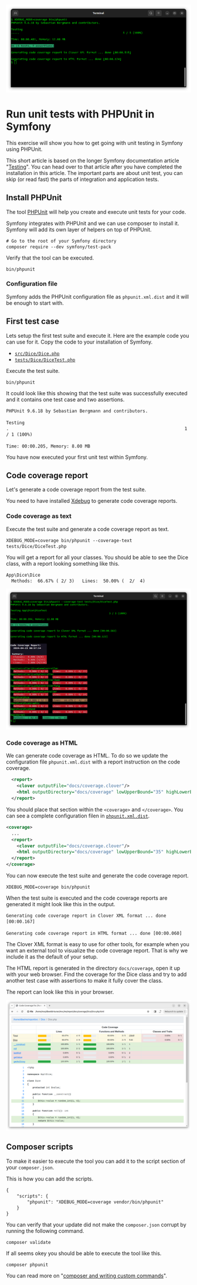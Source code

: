 <!--
---
author: mos
revision:
    "2024-04-23": "(C, mos) Reviewed."
    "2023-04-20": "(B, mos) Reviewed."
    "2022-03-27": "(A, mos) First release."
---
-->

![Logo](.img/logo.png)

Run unit tests with PHPUnit in Symfony
==========================

This exercise will show you how to get going with unit testing in Symfony using PHPUnit.

This short article is based on the longer Symfony documentation article "[Testing](https://symfony.com/doc/current/testing.html)". You can head over to that article after you have completed the installation in this article. The important parts are about unit test, you can skip (or read fast) the parts of integration and application tests.

<!--
TODO

* Include code samples in the exercise and make a step by step on how to add tests.
* Add section on troubleshooting
  * class not found
-->



Install PHPUnit
--------------------------

The tool [PHPUnit](https://phpunit.de/) will help you create and execute unit tests for your code.

Symfony integrates with PHPUnit and we can use composer to install it. Symfony will add its own layer of helpers on top of PHPUnit.

```
# Go to the root of your Symfony directory
composer require --dev symfony/test-pack
```

Verify that the tool can be executed.

```
bin/phpunit
```



### Configuration file

Symfony adds the PHPUnit configuration file as `phpunit.xml.dist` and it will be enough to start with.



First test case
--------------------------

Lets setup the first test suite and execute it. Here are the example code you can use for it. Copy the code to your installation of Symfony.

* [`src/Dice/Dice.php`](src/Dice/Dice.php)
* [`tests/Dice/DiceTest.php`](tests/Dice/DiceTest.php)

Execute the test suite.

```
bin/phpunit
```

It could look like this showing that the test suite was successfully executed and it contains one test case and two assertions.

```
PHPUnit 9.6.18 by Sebastian Bergmann and contributors.

Testing 
.                                                                   1 / 1 (100%)

Time: 00:00.205, Memory: 8.00 MB

```

You have now executed your first unit test within Symfony.



Code coverage report
--------------------------

Let's generate a code coverage report from the test suite.

You need to have installed [Xdebug](https://xdebug.org/) to generate code coverage reports.



### Code coverage as text

Execute the test suite and generate a code coverage report as text.

```
XDEBUG_MODE=coverage bin/phpunit --coverage-text tests/Dice/DiceTest.php
```

You will get a report for all your classes. You should be able to see the Dice class, with a report looking something like this.

```
App\Dice\Dice
  Methods:  66.67% ( 2/ 3)   Lines:  50.00% (  2/  4)
```

![coverage as text](.img/coverage-as-text.png)



### Code coverage as HTML

We can generate code coverage as HTML. To do so we update the configuration file `phpunit.xml.dist` with a report instruction on the code coverage.

```xml
  <report>
    <clover outputFile="docs/coverage.clover"/>
    <html outputDirectory="docs/coverage" lowUpperBound="35" highLowerBound="70"/>
  </report>
```

You should place that section within the `<coverage>` and `</coverage>`. You can see a complete configuration filen in [`phpunit.xml.dist`](phpunit.xml.dist).

```xml
<coverage>
  ...
  <report>
    <clover outputFile="docs/coverage.clover"/>
    <html outputDirectory="docs/coverage" lowUpperBound="35" highLowerBound="70"/>
  </report>
</coverage>
```

You can now execute the test suite and generate the code coverage report.

```
XDEBUG_MODE=coverage bin/phpunit
```

When the test suite is executed and the code coverage reports are generated it might look like this in the output.

```
Generating code coverage report in Clover XML format ... done [00:00.167]

Generating code coverage report in HTML format ... done [00:00.060]
```

The Clover XML format is easy to use for other tools, for example when you want an external tool to visualize the code coverage report. That is why we include it as the default of your setup.

The HTML report is generated in the directory `docs/coverage`, open it up with your web browser. Find the coverage for the Dice class and try to add another test case with assertions to make it fully cover the class.

The report can look like this in your browser.

![coverage as html](.img/coverage-as-html.png)



Composer scripts
--------------------------

To make it easier to execute the tool you can add it to the script section of your `composer.json`.

This is how you can add the scripts.

```
{
    "scripts": {
        "phpunit": "XDEBUG_MODE=coverage vendor/bin/phpunit"
    }
}
```

You can verify that your update did not make the `composer.json` corrupt by running the following command.

```
composer validate
```

If all seems okey you should be able to execute the tool like this.

```
composer phpunit
```

You can read more on "[composer and writing custom commands](https://getcomposer.org/doc/articles/scripts.md#writing-custom-commands)".
